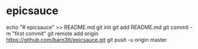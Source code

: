 # epicsauce
echo "# epicsauce" >> README.md
git init
git add README.md
git commit -m "first commit"
git remote add origin https://github.com/barn3tt/epicsauce.git
git push -u origin master
